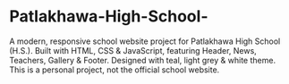 # Patlakhawa-High-School-
A modern, responsive school website project for Patlakhawa High School (H.S.). Built with HTML, CSS &amp; JavaScript, featuring Header, News, Teachers, Gallery &amp; Footer. Designed with teal, light grey &amp; white theme. This is a personal project, not the official school website.
